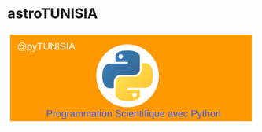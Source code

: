 <!--
author: (c) riadh BEN NESSIB
email: riadhbennessib@gmail.com
version: 0.1.0
language: fr
logo: https://raw.githubusercontent.com/pyTUNISIA/home/master/images/pyTUNISIA.png
comment: astroTUNISIA: Astronomie pour tous.
mode: Textbook
-->

# astroTUNISIA
![Image astroTUNISIA.png](https://raw.githubusercontent.com/pyTUNISIA/home/master/images/pyTUNISIA.png)
